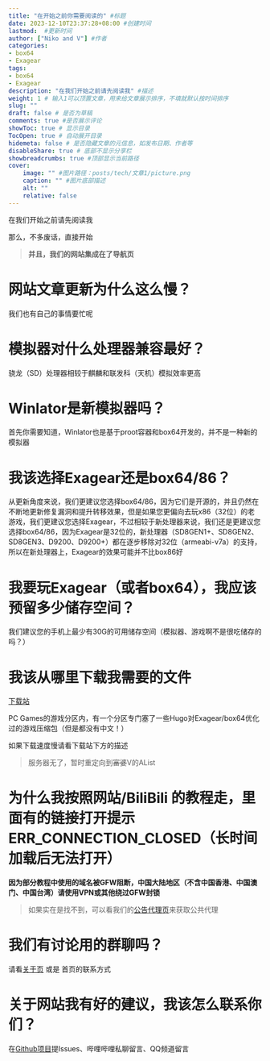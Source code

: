 ```yaml
---
title: "在开始之前你需要阅读的" #标题
date: 2023-12-10T23:37:28+08:00 #创建时间
lastmod:  #更新时间
author: ["Niko and V"] #作者
categories: 
- box64
- Exagear
tags: 
- box64
- Exagear
description: "在我们开始之前请先阅读我" #描述
weight: 1 # 输入1可以顶置文章，用来给文章展示排序，不填就默认按时间排序
slug: ""
draft: false # 是否为草稿
comments: true #是否展示评论
showToc: true # 显示目录
TocOpen: true # 自动展开目录
hidemeta: false # 是否隐藏文章的元信息，如发布日期、作者等
disableShare: true # 底部不显示分享栏
showbreadcrumbs: true #顶部显示当前路径
cover:
    image: "" #图片路径：posts/tech/文章1/picture.png
    caption: "" #图片底部描述
    alt: ""
    relative: false
---
```


在我们开始之前请先阅读我
<!--more-->


那么，不多废话，直接开始

> **并且，我们的网站集成在了导航页**

# 网站文章更新为什么这么慢？

我们也有自己的事情要忙呢

# 模拟器对什么处理器兼容最好？

骁龙（SD）处理器相较于麒麟和联发科（天机）模拟效率更高

# Winlator是新模拟器吗？

首先你需要知道，Winlator也是基于proot容器和box64开发的，并不是一种新的模拟器

# 我该选择Exagear还是box64/86？

从更新角度来说，我们更建议您选择box64/86，因为它们是开源的，并且仍然在不断地更新修复漏洞和提升转移效果，但是如果您更偏向去玩x86（32位）的老游戏，我们更建议您选择Exagear，不过相较于新处理器来说，我们还是更建议您选择box64/86，因为Exagear是32位的，新处理器（SD8GEN1+、SD8GEN2、SD8GEN3、D9200、D9200+）都在逐步移除对32位（armeabi-v7a）的支持，所以在新处理器上，Exagear的效果可能并不比box86好

# 我要玩Exagear（或者box64），我应该预留多少储存空间？

我们建议您的手机上最少有30G的可用储存空间（模拟器、游戏啊不是很吃储存的吗？）

# 我该从哪里下载我需要的文件

[下载站](https://ds.h2o-2.org)

PC Games的游戏分区内，有一个分区专门塞了一些Hugo对Exagear/box64优化过的游戏压缩包（但是都没有中文！）

如果下载速度慢请看下载站下方的描述

> 服务器无了，暂时重定向到~~富婆~~V的AList

# 为什么我按照网站/BiliBili 的教程走，里面有的链接打开提示 **ERR_CONNECTION_CLOSED（长时间加载后无法打开）**

**因为部分教程中使用的域名被GFW阻断，中国大陆地区（不含中国香港、中国澳门、中国台湾）请使用VPN或其他绕过GFW封锁**

> 如果实在是找不到，可以看我们的[公告代理页](https://h2o-2.org/Public-Proxy)来获取公共代理

# 我们有讨论用的群聊吗？

请看[关于页](https://h2o-2.org/about) 或是 首页的联系方式

# 关于网站我有好的建议，我该怎么联系你们？

在[Github项目](https://github.com/H2O2-Team/Web)提Issues、哔哩哔哩私聊留言、QQ频道留言